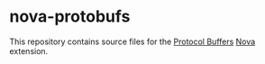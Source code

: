 # nova-protobufs

This repository contains source files for the [Protocol Buffers](https://extensions.panic.com/extensions/io.vito/io.vito.ProtocolBuffers/) [Nova](https://nova.app) extension.
